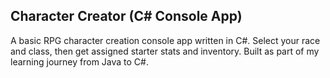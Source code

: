 ## Character Creator (C# Console App)

A basic RPG character creation console app written in C#. Select your race and class, then get assigned starter stats and inventory. Built as part of my learning journey from Java to C#.
